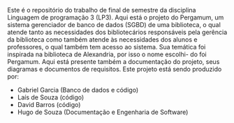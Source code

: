 Este é o repositório do trabalho de final de semestre da disciplina Linguagem de programação 3 (LP3). Aqui está o projeto do Pergamum, um sistema gerenciador
de banco de dados (SGBD) de uma biblioteca, o qual atende tanto as necessidades dos bibliotecários responsáveis pela gerência da biblioteca como também atende
às necessidades dos alunos e professores, o qual também tem acesso ao sistema. Sua temática foi inspirada na biblioteca de Alexandria, por isso o nome escolhi-
do foi Pergamum. Aqui está presente também a documentação do projeto, seus diagramas e documentos de requisitos. Este projeto está sendo produzido por:

- Gabriel Garcia (Banco de dados e código)
- Laís de Souza (código)
- David Barros (código)
- Hugo de Souza (Documentação e Engenharia de Software)
